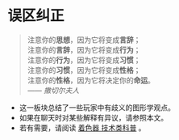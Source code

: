 # 误区纠正

> 注意你的**思想**，因为它将变成**言辞**；  
> 注意你的**言辞**，因为它将变成**行为**；  
> 注意你的**行为**，因为它将变成**习惯**；  
> 注意你的**习惯**，因为它将变成**性格**；  
> 注意你的**性格**，因为它将决定你的**命运**。  
> —— *撒切尔夫人*

- 这一板块总结了一些玩家中有歧义的图形学观点。
- 如果在聊天时对某些解释有异议，请参照本文。
- 若有需要，请阅读 [着色器 技术类科普](../shaders-advanced.md) 。
